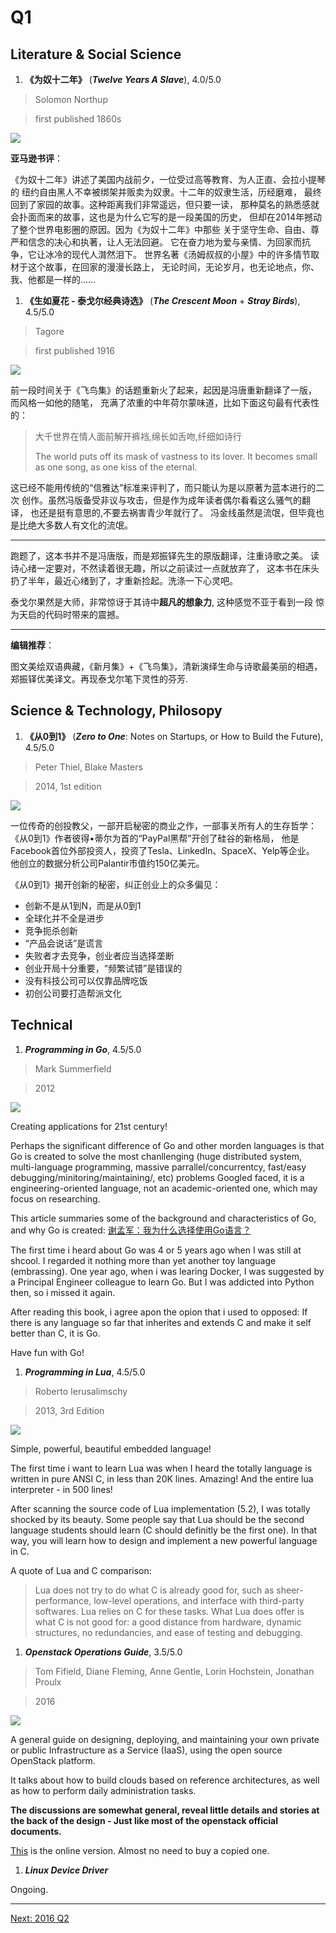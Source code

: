 # Q1
## Literature & Social Science
1. **《为奴十二年》** (***Twelve Years A Slave***), 4.0/5.0

  > Solomon Northup

  > first published 1860s

  <img src="images/12_years_a_slave.jpg">

  **亚马逊书评**：

  《为奴十二年》讲述了美国内战前夕，一位受过高等教育、为人正直、会拉小提琴的
  纽约自由黑人不幸被绑架并贩卖为奴隶。十二年的奴隶生活，历经磨难，
  最终回到了家园的故事。这种距离我们非常遥远，但只要一读，
  那种莫名的熟悉感就会扑面而来的故事，这也是为什么它写的是一段美国的历史，
  但却在2014年撼动了整个世界电影圈的原因。因为《为奴十二年》中那些
  关于坚守生命、自由、尊严和信念的决心和执著，让人无法回避。
  它在奋力地为爱与亲情、为回家而抗争，它让冰冷的现代人潸然泪下。
  世界名著《汤姆叔叔的小屋》中的许多情节取材于这个故事，在回家的漫漫长路上，
  无论时间，无论岁月，也无论地点，你、我、他都是一样的……

1. **《生如夏花 - 泰戈尔经典诗选》** (***The Crescent Moon*** + ***Stray Birds***), 4.5/5.0

  > Tagore

  > first published 1916

  <img src="images/summer_flowers.jpg">

  前一段时间关于《飞鸟集》的话题重新火了起来，起因是冯唐重新翻译了一版，
  而风格一如他的随笔，
  充满了浓重的中年荷尔蒙味道，比如下面这句最有代表性的：

  > 大千世界在情人面前解开裤裆,绵长如舌吻,纤细如诗行
  >
  > The world puts off its mask of vastness to its lover.
  It becomes small as one song, as one kiss of the eternal.

  这已经不能用传统的“信雅达”标准来评判了，而只能认为是以原著为蓝本进行的二次
  创作。虽然冯版备受非议与攻击，但是作为成年读者偶尔看看这么骚气的翻译，
  也还是挺有意思的,不要去祸害青少年就行了。
  冯金线虽然是流氓，但毕竟也是比绝大多数人有文化的流氓。

  ------------------

  跑题了，这本书并不是冯唐版，而是郑振铎先生的原版翻译，注重诗歌之美。
  读诗心绪一定要对，不然读着很无趣，所以之前读过一点就放弃了，
  这本书在床头扔了半年，最近心绪到了，才重新捡起。洗涤一下心灵吧。

  泰戈尔果然是大师，非常惊讶于其诗中**超凡的想象力**, 这种感觉不亚于看到一段
  惊为天启的代码时带来的震撼。

  -------------

  **编辑推荐**：

  图文美绘双语典藏，《新月集》+《飞鸟集》，清新演绎生命与诗歌最美丽的相遇，郑振铎优美译文。再现泰戈尔笔下灵性的芬芳.


## Science & Technology, Philosopy
1. **《从0到1》** (***Zero to One***: Notes on Startups, or How to Build the Future), 4.5/5.0

  >  Peter Thiel, Blake Masters

  > 2014, 1st edition

  <img src="images/zero_to_one.jpg">

  一位传奇的创投教父，一部开启秘密的商业之作，一部事关所有人的生存哲学：
  《从0到1》作者彼得•蒂尔为首的“PayPal黑帮”开创了硅谷的新格局，
  他是Facebook首位外部投资人，投资了Tesla、LinkedIn、SpaceX、Yelp等企业。
  他创立的数据分析公司Palantir市值约150亿美元。

  《从0到1》揭开创新的秘密，纠正创业上的众多偏见：

  * 创新不是从1到N，而是从0到1
  * 全球化并不全是进步
  * 竞争扼杀创新
  * “产品会说话”是谎言
  * 失败者才去竞争，创业者应当选择垄断
  * 创业开局十分重要，“频繁试错”是错误的
  * 没有科技公司可以仅靠品牌吃饭
  * 初创公司要打造帮派文化

## Technical
1. ***Programming in Go***, 4.5/5.0

  > Mark Summerfield

  > 2012

  <img src="images/programming_in_go.jpg">

  Creating applications for 21st century!

  Perhaps the significant difference of Go and other morden languages is that
  Go is created to solve the most chanllenging (huge distributed system,
  multi-language programming, massive parrallel/concurrentcy, fast/easy
  debugging/minitoring/maintaining/, etc) problems Googled faced, it is a
  engineering-oriented language, not an academic-oriented one, which may focus
  on researching.

  This article summaries some of the background and characteristics of Go, and
  why Go is created:
  [谢孟军：我为什么选择使用Go语言？](http://mp.weixin.qq.com/s?__biz=MzA4NTU2MTg3MQ==&mid=405835997&idx=1&sn=50bbe18cadbebdc71f555b0463d039e6&scene=0#wechat_redirect)

  The first time i heard about Go was 4 or 5 years ago when I was still at shcool.
  I regarded it nothing more than yet another toy language (embrassing).
  One year ago, when i was learing Docker, I was suggested by a
  Principal Engineer colleague to learn Go. But I was addicted into Python
  then, so i missed it again.

  After reading this book, i agree apon the opion that i used to opposed: If
  there is any language so far that inherites and extends C and make it self
  better than C, it is Go.

  Have fun with Go!

1. ***Programming in Lua***, 4.5/5.0

  > Roberto Ierusalimschy

  > 2013, 3rd Edition

  <img src="images/programming_in_lua.jpg">

  Simple, powerful, beautiful embedded language!

  The first time i want to learn Lua was when I heard the totally language is
  written in pure ANSI C, in less than 20K lines. Amazing! And the entire lua
  interpreter - in 500 lines!

  After scanning the source code of Lua implementation (5.2), I was totally
  shocked by its beauty. Some people say that Lua should be the second language
  students should learn (C should definitly be the first one). In that way,
  you will learn how to design and implement a new powerful language in C.

  A quote of Lua and C comparison:

  > Lua does not try to do what C is already good for, such as sheer-performance,
  low-level operations, and interface with third-party softwares. Lua relies on
  C for these tasks. What Lua does offer is what C is not good for: a good distance
  from hardware, dynamic structures, no redundancies, and ease of testing and
  debugging.

1. ***Openstack Operations Guide***, 3.5/5.0

  > Tom Fifield, Diane Fleming, Anne Gentle, Lorin Hochstein, Jonathan Proulx

  > 2016

  <img src="images/openstack_operations_guide.jpg">

  A general guide on designing, deploying, and maintaining your own private or
  public Infrastructure as a Service (IaaS), using the open source OpenStack
  platform.

  It talks about how to build clouds based on reference architectures,
  as well as how to perform daily administration tasks.

  **The discussions are somewhat general, reveal little details and stories at
  the back of the design - Just like most of the openstack official documents.**

  [This](http://docs.openstack.org/ops/) is the online version. Almost no need
  to buy a copied one.


1. ***Linux Device Driver***

  Ongoing.

---------------------------------
  [Next: 2016 Q2](2016_Q2.md)
